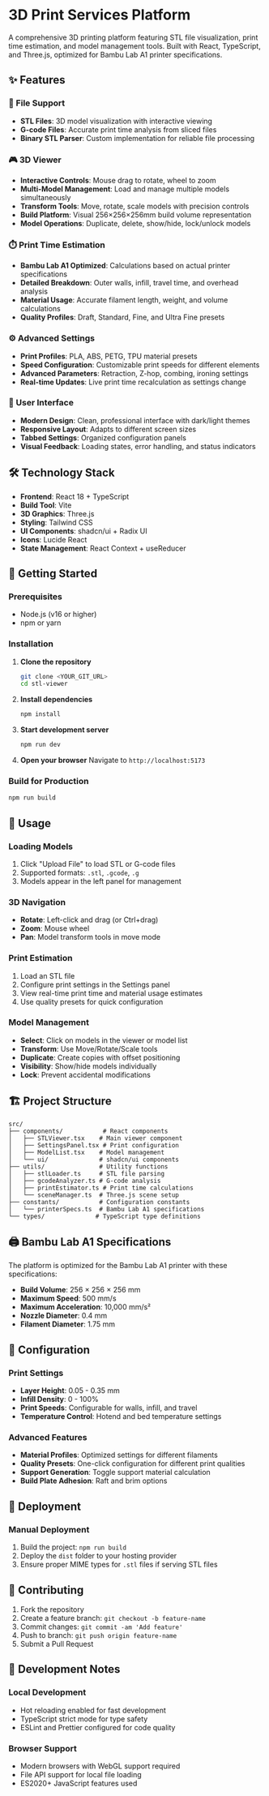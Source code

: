 # 3D Print Services Platform

A comprehensive 3D printing platform featuring STL file visualization, print time estimation, and model management tools. Built with React, TypeScript, and Three.js, optimized for Bambu Lab A1 printer specifications.

## ✨ Features

### 📁 File Support
- **STL Files**: 3D model visualization with interactive viewing
- **G-code Files**: Accurate print time analysis from sliced files
- **Binary STL Parser**: Custom implementation for reliable file processing

### 🎮 3D Viewer
- **Interactive Controls**: Mouse drag to rotate, wheel to zoom
- **Multi-Model Management**: Load and manage multiple models simultaneously
- **Transform Tools**: Move, rotate, scale models with precision controls
- **Build Platform**: Visual 256×256×256mm build volume representation
- **Model Operations**: Duplicate, delete, show/hide, lock/unlock models

### ⏱️ Print Time Estimation
- **Bambu Lab A1 Optimized**: Calculations based on actual printer specifications
- **Detailed Breakdown**: Outer walls, infill, travel time, and overhead analysis
- **Material Usage**: Accurate filament length, weight, and volume calculations
- **Quality Profiles**: Draft, Standard, Fine, and Ultra Fine presets

### ⚙️ Advanced Settings
- **Print Profiles**: PLA, ABS, PETG, TPU material presets
- **Speed Configuration**: Customizable print speeds for different elements
- **Advanced Parameters**: Retraction, Z-hop, combing, ironing settings
- **Real-time Updates**: Live print time recalculation as settings change

### 🎨 User Interface
- **Modern Design**: Clean, professional interface with dark/light themes
- **Responsive Layout**: Adapts to different screen sizes
- **Tabbed Settings**: Organized configuration panels
- **Visual Feedback**: Loading states, error handling, and status indicators

## 🛠️ Technology Stack

- **Frontend**: React 18 + TypeScript
- **Build Tool**: Vite
- **3D Graphics**: Three.js
- **Styling**: Tailwind CSS
- **UI Components**: shadcn/ui + Radix UI
- **Icons**: Lucide React
- **State Management**: React Context + useReducer

## 🚀 Getting Started

### Prerequisites
- Node.js (v16 or higher)
- npm or yarn

### Installation

1. **Clone the repository**
   ```bash
   git clone <YOUR_GIT_URL>
   cd stl-viewer
   ```

2. **Install dependencies**
   ```bash
   npm install
   ```

3. **Start development server**
   ```bash
   npm run dev
   ```

4. **Open your browser**
   Navigate to `http://localhost:5173`

### Build for Production
```bash
npm run build
```

## 📖 Usage

### Loading Models
1. Click "Upload File" to load STL or G-code files
2. Supported formats: `.stl`, `.gcode`, `.g`
3. Models appear in the left panel for management

### 3D Navigation
- **Rotate**: Left-click and drag (or Ctrl+drag)
- **Zoom**: Mouse wheel
- **Pan**: Model transform tools in move mode

### Print Estimation
1. Load an STL file
2. Configure print settings in the Settings panel
3. View real-time print time and material usage estimates
4. Use quality presets for quick configuration

### Model Management
- **Select**: Click on models in the viewer or model list
- **Transform**: Use Move/Rotate/Scale tools
- **Duplicate**: Create copies with offset positioning
- **Visibility**: Show/hide models individually
- **Lock**: Prevent accidental modifications

## 🏗️ Project Structure

```
src/
├── components/           # React components
│   ├── STLViewer.tsx    # Main viewer component
│   ├── SettingsPanel.tsx # Print configuration
│   ├── ModelList.tsx    # Model management
│   └── ui/              # shadcn/ui components
├── utils/               # Utility functions
│   ├── stlLoader.ts     # STL file parsing
│   ├── gcodeAnalyzer.ts # G-code analysis
│   ├── printEstimator.ts # Print time calculations
│   └── sceneManager.ts  # Three.js scene setup
├── constants/           # Configuration constants
│   └── printerSpecs.ts  # Bambu Lab A1 specifications
└── types/              # TypeScript type definitions
```

## 🖨️ Bambu Lab A1 Specifications

The platform is optimized for the Bambu Lab A1 printer with these specifications:
- **Build Volume**: 256 × 256 × 256 mm
- **Maximum Speed**: 500 mm/s
- **Maximum Acceleration**: 10,000 mm/s²
- **Nozzle Diameter**: 0.4 mm
- **Filament Diameter**: 1.75 mm

## 🔧 Configuration

### Print Settings
- **Layer Height**: 0.05 - 0.35 mm
- **Infill Density**: 0 - 100%
- **Print Speeds**: Configurable for walls, infill, and travel
- **Temperature Control**: Hotend and bed temperature settings

### Advanced Features
- **Material Profiles**: Optimized settings for different filaments
- **Quality Presets**: One-click configuration for different print qualities
- **Support Generation**: Toggle support material calculation
- **Build Plate Adhesion**: Raft and brim options

## 🚀 Deployment

### Manual Deployment
1. Build the project: `npm run build`
2. Deploy the `dist` folder to your hosting provider
3. Ensure proper MIME types for `.stl` files if serving STL files

## 🤝 Contributing

1. Fork the repository
2. Create a feature branch: `git checkout -b feature-name`
3. Commit changes: `git commit -am 'Add feature'`
4. Push to branch: `git push origin feature-name`
5. Submit a Pull Request

## 📝 Development Notes

### Local Development
- Hot reloading enabled for fast development
- TypeScript strict mode for type safety
- ESLint and Prettier configured for code quality

### Browser Support
- Modern browsers with WebGL support required
- File API support for local file loading
- ES2020+ JavaScript features used

